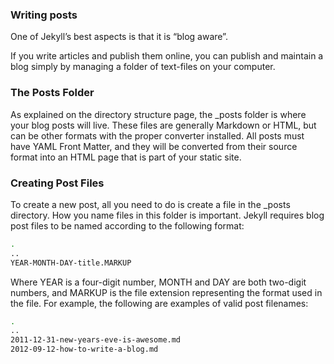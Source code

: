 
### Writing posts

One of Jekyll’s best aspects is that it is “blog aware”.

If you write articles and publish them online, you can publish and maintain a blog simply by managing a folder of text-files on your computer.
<!-- vertical-slide -->

### The Posts Folder

As explained on the directory structure page, the \_posts folder is where your blog posts will live. These files are generally Markdown or HTML, but can be other formats with the proper converter installed. All posts must have YAML Front Matter, and they will be converted from their source format into an HTML page that is part of your static site.
<!-- vertical-slide -->

### Creating Post Files

To create a new post, all you need to do is create a file in the \_posts directory. How you name files in this folder is important. Jekyll requires blog post files to be named according to the following format:

```sh
.
..
YEAR-MONTH-DAY-title.MARKUP
```

Where YEAR is a four-digit number, MONTH and DAY are both two-digit numbers, and MARKUP is the file extension representing the format used in the file. For example, the following are examples of valid post filenames:

```sh
.
..
2011-12-31-new-years-eve-is-awesome.md
2012-09-12-how-to-write-a-blog.md
```
<!-- next-slide -->